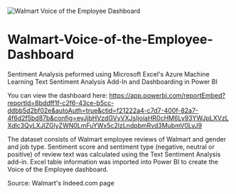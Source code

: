 ![Walmart Voice of the Employee Dashboard](https://user-images.githubusercontent.com/23224784/113783095-38e18f80-9701-11eb-8c62-9a8acf3e3434.jpg)
# Walmart-Voice-of-the-Employee-Dashboard
Sentiment Analysis peformed using Microsoft Excel's Azure Machine Learning Text Sentiment Analysis Add-In and Dashboarding in Power BI 


You can view the dashboard here: https://app.powerbi.com/reportEmbed?reportId=8bddff1f-c2f6-43ce-b5cc-ddbb5d2bf02e&autoAuth=true&ctid=f21222a4-c7d7-400f-82a7-4f6d2f5bd87b&config=eyJjbHVzdGVyVXJsIjoiaHR0cHM6Ly93YWJpLXVzLXdlc3QyLXJlZGlyZWN0LmFuYWx5c2lzLndpbmRvd3MubmV0LyJ9

The dataset consists of Walmart employee reviews of Walmart and gender and job type. Sentiment score and sentiment type (negative, neutral or positive) of review text was calculated using the Text Sentiment Analysis add-in. Excel table information was imported into Power BI to create the Voice of the Employee dashboard. 

Source: Walmart's Indeed.com page 
